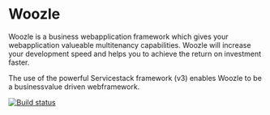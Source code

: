 Woozle
======

Woozle is a business webapplication framework which gives your webapplication valueable multitenancy capabilities. 
Woozle will increase your development speed and helps you to achieve the return on investment faster.

The use of the powerful Servicestack framework (v3) enables Woozle to be a businessvalue driven webframework.

[![Build status](https://ci.appveyor.com/api/projects/status?id=b0hyo0w1s3movd6s)](https://ci.appveyor.com/project/woozles-woozle)
